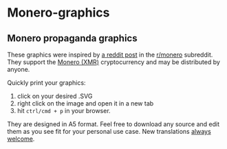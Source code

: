 # Monero-graphics

## Monero propaganda graphics

These graphics were inspired by [a reddit post](https://www.reddit.com/r/Monero/comments/7jvccx/wrocław_poland_today/) in the [r/monero](https://www.reddit.com/r/monero) subreddit. They support the [Monero (XMR)](https://www.getmonero.org) cryptocurrency and may be distributed by anyone.

Quickly print your graphics:

1. click on your desired .SVG 
2. right click on the image and open it in a new tab 
3. hit `ctrl/cmd + p` in your browser. 

They are designed in A5 format. Feel free to download any source and edit them as you see fit for your personal use case. New translations [always welcome](https://www.reddit.com/u/diiscotheque).
